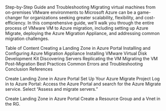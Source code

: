 Step-by-Step Guide and Troubleshooting
Migrating virtual machines from on-premises VMware environments to Microsoft Azure can be a game-changer for organizations seeking greater scalability, flexibility, and cost-efficiency. In this comprehensive guide, we’ll walk you through the entire process of VMware VM to Azure migration, including setting up Azure Migrate, deploying the Azure Migration Appliance, and addressing common migration challenges.

Table of Content
Creating a Landing Zone in Azure Portal
Installing and Configuring Azure Migration Appliance
Installing VMware Virtual Disk Development Kit
Discovering Servers
Replicating the VM
Migrating the VM
Post-Migration Best Practices
Common Errors and Troubleshooting
Conclusion
References

Create Landing Zone in Azure Portal
Set Up Your Azure Migrate Project
Log in to Azure Portal: Access the Azure Portal and search for the Azure Migrate service. Select “Assess and migrate servers.”

Create Landing Zone in Azure Portal Create a Resource Group and a Vnet in the RG.